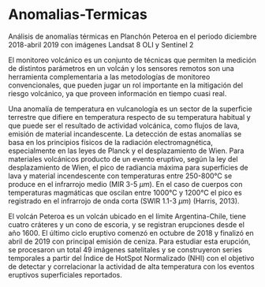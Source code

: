# Anomalias-Termicas
Análisis de anomalías térmicas en Planchón Peteroa  en el periodo diciembre 2018-abril 2019 con imágenes Landsat 8 OLI y Sentinel 2

El monitoreo volcánico es un conjunto de técnicas que permiten la medición de distintos parámetros en un volcán y los sensores remotos son una herramienta complementaria a las metodologías de monitoreo convencionales, que pueden jugar un rol importante en la  mitigación del riesgo volcánico, ya que proveen información en tiempo cuasi real. 

Una anomalía de temperatura en vulcanología es un sector de la superficie terrestre que difiere en temperatura respecto de su temperatura habitual y que puede ser el resultado de actividad volcánica, como flujos de lava, emisión de material incandescente. La detección de estas anomalías se basa en  los principios físicos de la radiación electromagnética, especialmente en las leyes de Planck y el desplazamiento de Wien. Para materiales volcánicos producto de un evento eruptivo, según la ley del desplazamiento de Wien, el pico de radiancia máxima para superficies de lava y material incendescente con temperaturas entre 250-800°C se produce en el infrarrojo medio (MIR 3-5 $\mu m$). En el caso de cuerpos con temperaturas magmáticas que oscilan entre 1000°C y 1200°C el pico es registrado en el infrarrojo de onda corta (SWIR 1.1-3 $\mu m$) (Harris, 2013). 
    
El volcán Peteroa es un volcán ubicado en el límite Argentina-Chile, tiene cuatro cráteres y un cono de escoria, y se registran erupciones desde el año 1600. El último ciclo eruptivo comenzó en octubre de 2018 y finalizó en abril de 2019 con principal emisión de ceniza. Para estudiar esta erupción, se procesaron un total 49 imágenes satelitales y se construyeron series temporales a partir del Índice de HotSpot Normalizado (NHI) con el objetivo de detectar y correlacionar la actividad de alta temperatura con los eventos eruptivos superficiales reportados. 
